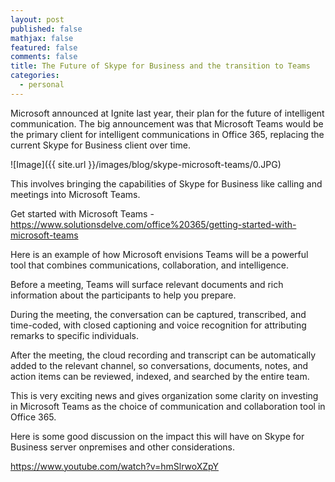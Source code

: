 ```yaml
---
layout: post
published: false
mathjax: false
featured: false
comments: false
title: The Future of Skype for Business and the transition to Teams
categories:
  - personal
---
```

Microsoft announced at Ignite last year, their plan for the future of intelligent communication. The big announcement was that Microsoft Teams would be the primary client for intelligent communications in Office 365, replacing the current Skype for Business client over time.

![Image]({{ site.url }}/images/blog/skype-microsoft-teams/0.JPG)

This involves bringing the capabilities of Skype for Business like calling and meetings into Microsoft Teams.

Get started with Microsoft Teams - https://www.solutionsdelve.com/office%20365/getting-started-with-microsoft-teams

Here is an example of how Microsoft envisions Teams will be a powerful tool that combines communications, collaboration, and intelligence.

Before a meeting, Teams will surface relevant documents and rich information about the participants to help you prepare.

During the meeting, the conversation can be captured, transcribed, and time-coded, with closed captioning and voice recognition for attributing remarks to specific individuals.

After the meeting, the cloud recording and transcript can be automatically added to the relevant channel, so conversations, documents, notes, and action items can be reviewed, indexed, and searched by the entire team.

This is very exciting news and gives organization some clarity on investing in Microsoft Teams as the choice of communication and collaboration tool in Office 365.

Here is some good discussion on the impact this will have on Skype for Business server onpremises and other considerations.

https://www.youtube.com/watch?v=hmSlrwoXZpY
